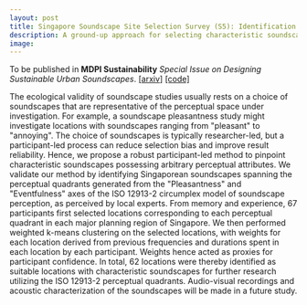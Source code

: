 ```yaml
---
layout: post
title: Singapore Soundscape Site Selection Survey (S5): Identification of Characteristic Soundscapes of Singapore via Weighted k-means Clustering
description: A ground-up approach for selecting characteristic soundscapes
image: 
---
```


To be published in **MDPI Sustainability** _Special Issue on Designing Sustainable Urban Soundscapes_. 
[[arxiv]](https://arxiv.org/abs/2206.03112) [[code]](https://github.com/ntudsp/singapore-soundscape-site-selection-survey)

The ecological validity of soundscape studies usually rests on a choice of soundscapes that are representative of the perceptual space under investigation. For example, a soundscape pleasantness study might investigate locations with soundscapes ranging from "pleasant" to "annoying". The choice of soundscapes is typically researcher-led, but a participant-led process can reduce selection bias and improve result reliability. Hence, we propose a robust participant-led method to pinpoint characteristic soundscapes possessing arbitrary perceptual attributes. We validate our method by identifying Singaporean soundscapes spanning the perceptual quadrants generated from the "Pleasantness" and "Eventfulness" axes of the ISO 12913-2 circumplex model of soundscape perception, as perceived by local experts. From memory and experience, 67 participants first selected locations corresponding to each perceptual quadrant in each major planning region of Singapore. We then performed weighted k-means clustering on the selected locations, with weights for each location derived from previous frequencies and durations spent in each location by each participant. Weights hence acted as proxies for participant confidence. In total, 62 locations were thereby identified as suitable locations with characteristic soundscapes for further research utilizing the ISO 12913-2 perceptual quadrants. Audio-visual recordings and acoustic characterization of the soundscapes will be made in a future study.
